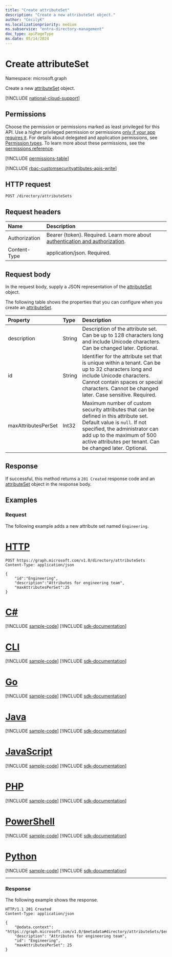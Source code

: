 ```yaml
---
title: "Create attributeSet"
description: "Create a new attributeSet object."
author: "CecilyK"
ms.localizationpriority: medium
ms.subservice: "entra-directory-management"
doc_type: apiPageType
ms.date: 05/14/2024
---
```


# Create attributeSet

Namespace: microsoft.graph

Create a new [attributeSet](../resources/attributeset.md) object.

[!INCLUDE [national-cloud-support](../../includes/all-clouds.md)]

## Permissions

Choose the permission or permissions marked as least privileged for this API. Use a higher privileged permission or permissions [only if your app requires it](/graph/permissions-overview#best-practices-for-using-microsoft-graph-permissions). For details about delegated and application permissions, see [Permission types](/graph/permissions-overview#permission-types). To learn more about these permissions, see the [permissions reference](/graph/permissions-reference).

<!-- { "blockType": "permissions", "name": "directory_post_attributesets" } -->
[!INCLUDE [permissions-table](../includes/permissions/directory-post-attributesets-permissions.md)]

[!INCLUDE [rbac-customsecurityattibutes-apis-write](../includes/rbac-for-apis/rbac-customsecurityattibutes-apis-write.md)]

## HTTP request

<!-- {
  "blockType": "ignored"
}
-->
``` http
POST /directory/attributeSets
```

## Request headers

|Name|Description|
|:---|:---|
|Authorization|Bearer {token}. Required. Learn more about [authentication and authorization](/graph/auth/auth-concepts).|
|Content-Type|application/json. Required.|

## Request body

In the request body, supply a JSON representation of the [attributeSet](../resources/attributeset.md) object.

The following table shows the properties that you can configure when you create an [attributeSet](../resources/attributeset.md).

|Property|Type|Description|
|:---|:---|:---|
|description|String|Description of the attribute set. Can be up to 128 characters long and include Unicode characters. Can be changed later. Optional.|
|id|String|Identifier for the attribute set that is unique within a tenant. Can be up to 32 characters long and include Unicode characters. Cannot contain spaces or special characters. Cannot be changed later. Case sensitive. Required.|
|maxAttributesPerSet|Int32|Maximum number of custom security attributes that can be defined in this attribute set. Default value is `null`. If not specified, the administrator can add up to the maximum of 500 active attributes per tenant. Can be changed later. Optional.|

## Response

If successful, this method returns a `201 Created` response code and an [attributeSet](../resources/attributeset.md) object in the response body.

## Examples

### Request

The following example adds a new attribute set named `Engineering`.

# [HTTP](#tab/http)
<!-- {
  "blockType": "request",
  "name": "create_attributeset"
}
-->
``` http
POST https://graph.microsoft.com/v1.0/directory/attributeSets
Content-Type: application/json

{
    "id":"Engineering",
    "description":"Attributes for engineering team",
    "maxAttributesPerSet":25
}
```

# [C#](#tab/csharp)
[!INCLUDE [sample-code](../includes/snippets/csharp/create-attributeset-csharp-snippets.md)]
[!INCLUDE [sdk-documentation](../includes/snippets/snippets-sdk-documentation-link.md)]

# [CLI](#tab/cli)
[!INCLUDE [sample-code](../includes/snippets/cli/create-attributeset-cli-snippets.md)]
[!INCLUDE [sdk-documentation](../includes/snippets/snippets-sdk-documentation-link.md)]

# [Go](#tab/go)
[!INCLUDE [sample-code](../includes/snippets/go/create-attributeset-go-snippets.md)]
[!INCLUDE [sdk-documentation](../includes/snippets/snippets-sdk-documentation-link.md)]

# [Java](#tab/java)
[!INCLUDE [sample-code](../includes/snippets/java/create-attributeset-java-snippets.md)]
[!INCLUDE [sdk-documentation](../includes/snippets/snippets-sdk-documentation-link.md)]

# [JavaScript](#tab/javascript)
[!INCLUDE [sample-code](../includes/snippets/javascript/create-attributeset-javascript-snippets.md)]
[!INCLUDE [sdk-documentation](../includes/snippets/snippets-sdk-documentation-link.md)]

# [PHP](#tab/php)
[!INCLUDE [sample-code](../includes/snippets/php/create-attributeset-php-snippets.md)]
[!INCLUDE [sdk-documentation](../includes/snippets/snippets-sdk-documentation-link.md)]

# [PowerShell](#tab/powershell)
[!INCLUDE [sample-code](../includes/snippets/powershell/create-attributeset-powershell-snippets.md)]
[!INCLUDE [sdk-documentation](../includes/snippets/snippets-sdk-documentation-link.md)]

# [Python](#tab/python)
[!INCLUDE [sample-code](../includes/snippets/python/create-attributeset-python-snippets.md)]
[!INCLUDE [sdk-documentation](../includes/snippets/snippets-sdk-documentation-link.md)]

---

### Response

The following example shows the response.

<!-- {
  "blockType": "response",
  "truncated": true,
  "@odata.type": "microsoft.graph.attributeSet"
}
-->
``` http
HTTP/1.1 201 Created
Content-Type: application/json

{
    "@odata.context": "https://graph.microsoft.com/v1.0/$metadata#directory/attributeSets/$entity",
    "description": "Attributes for engineering team",
    "id": "Engineering",
    "maxAttributesPerSet": 25
}
```
